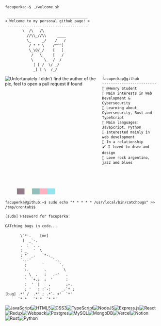 ```console
facuperka:~$ ./welcome.sh
```

```
 _____________________________________
< Welcome to my personal github page! >
 ------------------------------------- 
        \  /\   /\  
          //\\_//\\     ____
          \_     _/    /   /
           / * * \    /^^^]
           \_\O/_/    [   ]
            /   \_    [   /
            \     \_  /  /
             [ [ /  \/ _/
             _[ [ \  /_/  

```

<img align="left" src="https://i.imgur.com/R72RRCg.png" alt="Unfortunately I didn't find the author of the pic, feel to open a pull request if found" width="320" /> 

```
facuperkap@github
-------------------------
🏫 @Henry Student
🔎 Main interests in Web Development & Cybersecurity
🌱 Learning about Cybersecurity, Rust and TypeScript
🌟 Main languages: JavaScript, Python 
🚩 Interested mainly in web development
💖 In a relationship
🖌️ I loved to draw and design
🎵 Love rock argentino, jazz and blues





```

<p align="left">
  &nbsp; &nbsp; &nbsp; &nbsp; &nbsp;
<img alt="#917b88" src="https://raw.githubusercontent.com/TryKatChup/TryKatChup/main/img/917b88.png" width="25" height="20" /><img alt="#fdfef6" src="https://raw.githubusercontent.com/TryKatChup/TryKatChup/main/img/fdfef6.png" width="25" height="20" /><img alt="#91bebb" src="https://raw.githubusercontent.com/TryKatChup/TryKatChup/main/img/91bebb.png" width="25" height="20" /><img alt="#feb2bf" src="https://raw.githubusercontent.com/TryKatChup/TryKatChup/main/img/feb2bf.png" width="25" height="20" /><img alt="#95e3ed" src="https://raw.githubusercontent.com/TryKatChup/TryKatChup/main/img/95e3ed.png" width="25" height="20" />
</p>

```console
facuperka@github:~$ sudo echo "* * * * * /usr/local/bin/catchbugs" >> /tmp/crontab$$
```

```
[sudo] Password for facuperka:

CATching bugs in code...
                              
       \`*-.    [me]              
        )  _`-.                 
       .  : `. .                
       : _   '  \               
       ; *` _.   `*-._          
       `-.-'          `-.       
         ;       `       `.     
         :.       .        \    
         . \  .   :   .-'   .   
         '  `+.;  ;  '      :   
         :  '  |    ;       ;-. 
         ; '   : :`-:     _.`* ;
[bug] .*' /  .*' ; .*`- +'  `*' 
      `*-*   `*-*  `*-*'
```

<div style="display: flex; flex-wrap: wrap;">
  <img src="https://img.shields.io/badge/javascript-%23000000?style=for-the-badge&logo=javascript&logoColor=white" alt="JavaScript">
  <img src="https://img.shields.io/badge/html5-%23000000?style=for-the-badge&logo=html5&logoColor=white" alt="HTML5">
  <img src="https://img.shields.io/badge/css3-%23000000?style=for-the-badge&logo=css3&logoColor=white" alt="CSS3">
  <img src="https://img.shields.io/badge/typescript-%23000000?style=for-the-badge&logo=typescript&logoColor=white" alt="TypeScript">
  <img src="https://img.shields.io/badge/node.js-%23000000?style=for-the-badge&logo=node.js&logoColor=white" alt="NodeJS">
  <img src="https://img.shields.io/badge/Express.js-%23000000?style=for-the-badge" alt="Express.js">
  <img src="https://img.shields.io/badge/react-%23000000?style=for-the-badge&logo=react&logoColor=white" alt="React">
  <img src="https://img.shields.io/badge/redux-%23000000?style=for-the-badge&logo=redux&logoColor=white" alt="Redux">
  <img src="https://img.shields.io/badge/webpack-%23000000.svg?style=for-the-badge&logo=webpack&logoColor=white" alt="Webpack">
  <img src="https://img.shields.io/badge/postgres-%23000000?style=for-the-badge&logo=postgresql&logoColor=white" alt="Postgres">
  <img src="https://img.shields.io/badge/MySQL-%23000000?style=for-the-badge&logo=mysql&logoColor=white" alt="MySQL">
  <img src="https://img.shields.io/badge/MongoDB-%23000000?style=for-the-badge&logo=mongodb&logoColor=white" alt="MongoDB">
  <img src="https://img.shields.io/badge/Vercel-%23000000?style=for-the-badge&logo=vercel&logoColor=white" alt="Vercel">
  <img src="https://img.shields.io/badge/Notion-%23000000?style=for-the-badge&logo=notion&logoColor=white" alt="Notion">
  <img src="https://img.shields.io/badge/-Rust-%23000000?style=for-the-badge&logo=rust&logoColor=white" alt="Rust">
  <img src="https://img.shields.io/badge/-Python-%23000000?style=for-the-badge&logo=python&logoColor=white" alt="Python">
</div>

